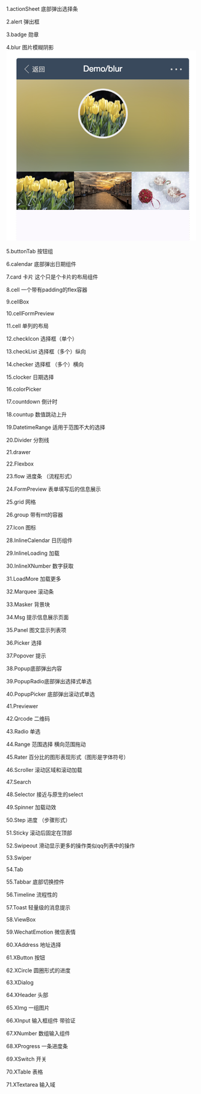1.actionSheet 底部弹出选择条   

2.alert 弹出框 

3.badge 勋章  

4.blur 图片模糊阴影 ![blur](./img/vux/blur.png)   

5.buttonTab 按钮组 

6.calendar 底部弹出日期组件

7.card 卡片 这个只是个卡片的布局组件

8.cell 一个带有padding的flex容器

9.cellBox

10.cellFormPreview

11.cell 单列的布局

12.checkIcon 选择框（单个）

13.checkList 选择框（多个）纵向

14.checker 选择框 （多个）横向

15.clocker 日期选择

16.colorPicker

17.countdown 倒计时

18.countup 数值跳动上升

19.DatetimeRange 适用于范围不大的选择

20.Divider 分割线

21.drawer 

22.Flexbox 

23.flow 进度条 （流程形式）

24.FormPreview 表单填写后的信息展示

25.grid 网格

26.group 带有mt的容器

27.Icon 图标

28.InlineCalendar 日历组件

29.InlineLoading 加载

30.InlineXNumber 数字获取

31.LoadMore 加载更多

32.Marquee 滚动条

33.Masker 背景块

34.Msg 提示信息展示页面

35.Panel 图文显示列表项

36.Picker 选择

37.Popover 提示

38.Popup底部弹出内容

39.PopupRadio底部弹出选择式单选

40.PopupPicker 底部弹出滚动式单选

41.Previewer

42.Qrcode 二维码

43.Radio 单选

44.Range 范围选择 横向范围拖动

45.Rater 百分比的图形表现形式（图形是字体符号）

46.Scroller 滚动区域和滚动加载
	
47.Search 

48.Selector 接近与原生的select

49.Spinner 加载动效

50.Step 进度 （步骤形式）

51.Sticky 滚动后固定在顶部

52.Swipeout 滑动显示更多的操作类似qq列表中的操作

53.Swiper

54.Tab

55.Tabbar 底部切换控件

56.Timeline 流程性的

57.Toast 轻量级的消息提示

58.ViewBox 

59.WechatEmotion 微信表情

60.XAddress 地址选择

61.XButton 按钮

62.XCircle 圆圈形式的进度

63.XDialog

64.XHeader 头部

65.XImg 一组图片

66.XInput 输入框组件 带验证

67.XNumber 数组输入组件

68.XProgress 一条进度条

69.XSwitch 开关

70.XTable 表格

71.XTextarea 输入域
